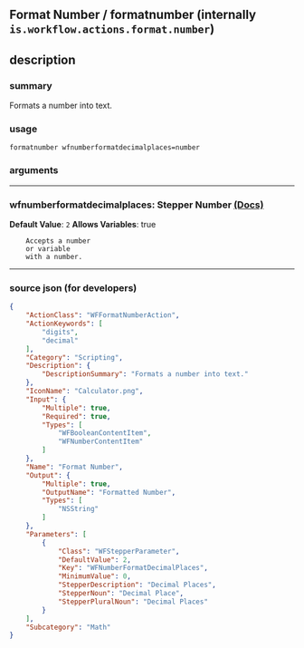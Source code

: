 
## Format Number / formatnumber (internally `is.workflow.actions.format.number`)


## description

### summary

Formats a number into text.


### usage
```
formatnumber wfnumberformatdecimalplaces=number
```

### arguments

---

### wfnumberformatdecimalplaces: Stepper Number [(Docs)](https://pfgithub.github.io/shortcutslang/gettingstarted#stepper-number-fields)
**Default Value**: `2`
**Allows Variables**: true



		Accepts a number 
		or variable
		with a number.

---

### source json (for developers)

```json
{
	"ActionClass": "WFFormatNumberAction",
	"ActionKeywords": [
		"digits",
		"decimal"
	],
	"Category": "Scripting",
	"Description": {
		"DescriptionSummary": "Formats a number into text."
	},
	"IconName": "Calculator.png",
	"Input": {
		"Multiple": true,
		"Required": true,
		"Types": [
			"WFBooleanContentItem",
			"WFNumberContentItem"
		]
	},
	"Name": "Format Number",
	"Output": {
		"Multiple": true,
		"OutputName": "Formatted Number",
		"Types": [
			"NSString"
		]
	},
	"Parameters": [
		{
			"Class": "WFStepperParameter",
			"DefaultValue": 2,
			"Key": "WFNumberFormatDecimalPlaces",
			"MinimumValue": 0,
			"StepperDescription": "Decimal Places",
			"StepperNoun": "Decimal Place",
			"StepperPluralNoun": "Decimal Places"
		}
	],
	"Subcategory": "Math"
}
```
